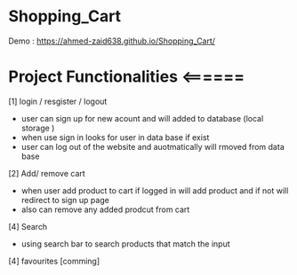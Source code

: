 # Shopping_Cart
Demo :  https://ahmed-zaid638.github.io/Shopping_Cart/

# Project Functionalities <======

[1] login / resgister / logout
- user can sign up for new acount and will added to database (local storage )
- when use sign in looks for user in data base if exist 
- user can log out of the website and auotmatically will rmoved from data base 

[2] Add/ remove cart
- when user add product to cart if logged in will add product and if not will redirect to sign up page 
- also can remove any added prodcut from cart

[4] Search 
- using search bar to search products that match the input 

[4] favourites  [comming]














